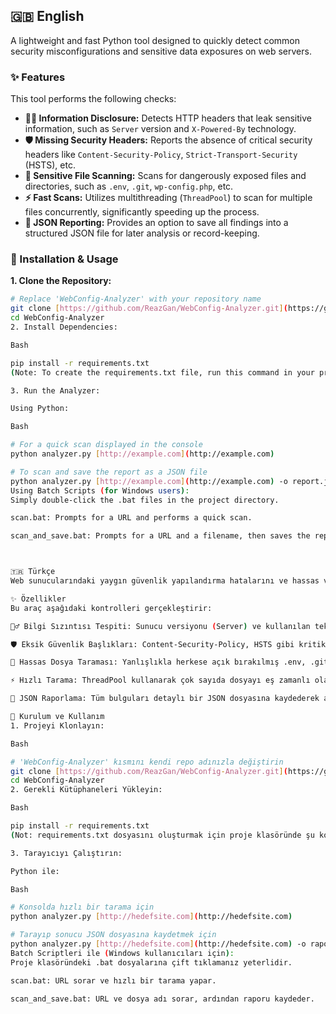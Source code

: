## 🇬🇧 English

A lightweight and fast Python tool designed to quickly detect common security misconfigurations and sensitive data exposures on web servers.

### ✨ Features

This tool performs the following checks:

-   **🕵️‍♂️ Information Disclosure:** Detects HTTP headers that leak sensitive information, such as `Server` version and `X-Powered-By` technology.
-   **🛡️ Missing Security Headers:** Reports the absence of critical security headers like `Content-Security-Policy`, `Strict-Transport-Security` (HSTS), etc.
-   **📂 Sensitive File Scanning:** Scans for dangerously exposed files and directories, such as `.env`, `.git`, `wp-config.php`, etc.
-   **⚡ Fast Scans:** Utilizes multithreading (`ThreadPool`) to scan for multiple files concurrently, significantly speeding up the process.
-   **📄 JSON Reporting:** Provides an option to save all findings into a structured JSON file for later analysis or record-keeping.

### 🚀 Installation & Usage

**1. Clone the Repository:**
```bash
# Replace 'WebConfig-Analyzer' with your repository name
git clone [https://github.com/ReazGan/WebConfig-Analyzer.git](https://github.com/ReazGan/WebConfig-Analyzer.git)
cd WebConfig-Analyzer
2. Install Dependencies:

Bash

pip install -r requirements.txt
(Note: To create the requirements.txt file, run this command in your project folder: pip freeze > requirements.txt)

3. Run the Analyzer:

Using Python:

Bash

# For a quick scan displayed in the console
python analyzer.py [http://example.com](http://example.com)

# To scan and save the report as a JSON file
python analyzer.py [http://example.com](http://example.com) -o report.json
Using Batch Scripts (for Windows users):
Simply double-click the .bat files in the project directory.

scan.bat: Prompts for a URL and performs a quick scan.

scan_and_save.bat: Prompts for a URL and a filename, then saves the report.



🇹🇷 Türkçe
Web sunucularındaki yaygın güvenlik yapılandırma hatalarını ve hassas veri sızıntılarını hızla tespit etmek için tasarlanmış hafif ve hızlı bir Python aracı.

✨ Özellikler
Bu araç aşağıdaki kontrolleri gerçekleştirir:

🕵️‍♂️ Bilgi Sızıntısı Tespiti: Sunucu versiyonu (Server) ve kullanılan teknoloji (X-Powered-By) gibi bilgileri sızdıran HTTP başlıklarını bulur.

🛡️ Eksik Güvenlik Başlıkları: Content-Security-Policy, HSTS gibi kritik güvenlik başlıklarının eksikliğini raporlar.

📂 Hassas Dosya Taraması: Yanlışlıkla herkese açık bırakılmış .env, .git, wp-config.php gibi tehlikeli dosyaları ve yolları tespit eder.

⚡ Hızlı Tarama: ThreadPool kullanarak çok sayıda dosyayı eş zamanlı olarak tarar ve süreci ciddi şekilde hızlandırır.

📄 JSON Raporlama: Tüm bulguları detaylı bir JSON dosyasına kaydederek analiz ve arşivleme imkanı sunar.

🚀 Kurulum ve Kullanım
1. Projeyi Klonlayın:

Bash

# 'WebConfig-Analyzer' kısmını kendi repo adınızla değiştirin
git clone [https://github.com/ReazGan/WebConfig-Analyzer.git](https://github.com/ReazGan/WebConfig-Analyzer.git)
cd WebConfig-Analyzer
2. Gerekli Kütüphaneleri Yükleyin:

Bash

pip install -r requirements.txt
(Not: requirements.txt dosyasını oluşturmak için proje klasöründe şu komutu çalıştırın: pip freeze > requirements.txt)

3. Tarayıcıyı Çalıştırın:

Python ile:

Bash

# Konsolda hızlı bir tarama için
python analyzer.py [http://hedefsite.com](http://hedefsite.com)

# Tarayıp sonucu JSON dosyasına kaydetmek için
python analyzer.py [http://hedefsite.com](http://hedefsite.com) -o rapor.json
Batch Scriptleri ile (Windows kullanıcıları için):
Proje klasöründeki .bat dosyalarına çift tıklamanız yeterlidir.

scan.bat: URL sorar ve hızlı bir tarama yapar.

scan_and_save.bat: URL ve dosya adı sorar, ardından raporu kaydeder.
